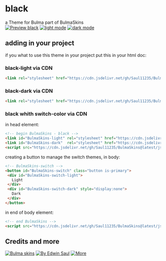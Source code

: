 # black            
a Theme for Bulma part of BulmaSkins             
[![ Preview black ](https://img.shields.io/badge/-Preview_black-red)](https://saul11235.github.io/BulmaSkins?skin=black)
[![ light mode ](https://img.shields.io/badge/-light_mode-black)](https://saul11235.github.io/BulmaSkins?skin=black&dark=false)
[![ dark mode ](https://img.shields.io/badge/-dark_mode-black)](https://saul11235.github.io/BulmaSkins?skin=black&dark=true)
## adding in your project
if you what to use this theme in your project put this in your html doc:
### black-light via CDN
```html
<link rel="stylesheet" href="https://cdn.jsdelivr.net/gh/Saul11235/BulmaSkins@latest/css/black.light.css">
```
### black-dark via CDN
```html
<link rel="stylesheet" href="https://cdn.jsdelivr.net/gh/Saul11235/BulmaSkins@latest/css/black.dark.css">
```
### black whith switch-color via CDN
in head element:
```html
<!-- begin BulmaSkins - black -->
<link id="BulmaSkins-light" rel="stylesheet" href="https://cdn.jsdelivr.net/gh/Saul11235/BulmaSkins@latest/css/black.light.css">
<link id="BulmaSkins-dark"  rel="stylesheet" href="https://cdn.jsdelivr.net/gh/Saul11235/BulmaSkins@latest/css/black.dark.css">
<script src="https://cdn.jsdelivr.net/gh/Saul11235/BulmaSkins@latest/js/cdn/first.js"></script>
```
creating a button to manage the switch themes, in body:            
```html
<!-- BulmaSkins-switch -->
<button id="BulmaSkins-switch" class="button is-primary">
 <div id="BulmaSkins-switch-light">
   Light
 </div>
 <div id="BulmaSkins-switch-dark" style="display:none">
   Dark
 </div>
</button>
```
in end of body element:            
```html
<!-- end BulmaSkins -->
<script src="https://cdn.jsdelivr.net/gh/Saul11235/BulmaSkins@latest/js/cdn/last.js"></script>
```
## Credits and more 
[![Bulma skins](https://img.shields.io/badge/-Bulma_skins-blue)](https://saul11235.github.io/BulmaSkins/)
[![By Edwin Saul](https://img.shields.io/badge/-By_Edwin_Saul-black)](https://edwinsaul.com)
[![More](https://img.shields.io/badge/-More-white)](https://github.com/Saul11235/BulmaSkins)
